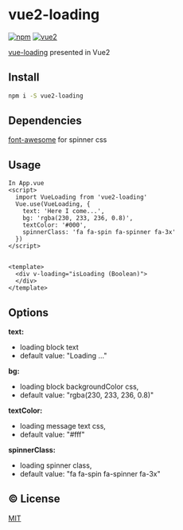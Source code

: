 # vue2-loading
 


[![npm](https://img.shields.io/npm/v/vue2-loading.svg)](https://www.npmjs.com/package/vue2-loading)
[![vue2](https://img.shields.io/badge/vue-2.x-brightgreen.svg)](https://vuejs.org/)

[vue-loading](https://github.com/Coffcer/vue-loading) presented in Vue2

## Install
```bash
npm i -S vue2-loading
```

## Dependencies
[font-awesome](https://github.com/FortAwesome/Font-Awesome) 
for spinner css

## Usage
```vue
In App.vue
<script>
  import VueLoading from 'vue2-loading'
  Vue.use(VueLoading, {
    text: 'Here I come...',
    bg: 'rgba(230, 233, 236, 0.8)',
    textColor: '#000',
    spinnerClass: 'fa fa-spin fa-spinner fa-3x'
  })
</script>


<template>
  <div v-loading="isLoading (Boolean)"> 
  </div>
</template>
```

## Options

**text:**  
* loading block text
* default value: "Loading ..."
 
**bg:** 
* loading block backgroundColor css, 
* default value: "rgba(230, 233, 236, 0.8)"

**textColor:** 
* loading message text css, 
* default value: "#fff"

**spinnerClass:** 
* loading spinner class, 
* default value: "fa fa-spin fa-spinner fa-3x"

## :copyright: License

[MIT](http://opensource.org/licenses/MIT)
